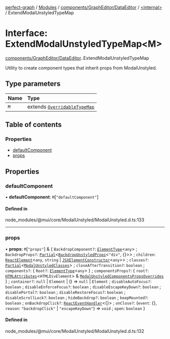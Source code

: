 [perfect-graph](../README.md) / [Modules](../modules.md) / [components/GraphEditor/DataEditor](../modules/components_GraphEditor_DataEditor.md) / [<internal\>](../modules/components_GraphEditor_DataEditor._internal_.md) / ExtendModalUnstyledTypeMap

# Interface: ExtendModalUnstyledTypeMap<M\>

[components/GraphEditor/DataEditor](../modules/components_GraphEditor_DataEditor.md).[<internal>](../modules/components_GraphEditor_DataEditor._internal_.md).ExtendModalUnstyledTypeMap

Utility to create component types that inherit props from ModalUnstyled.

## Type parameters

| Name | Type |
| :------ | :------ |
| `M` | extends [`OverridableTypeMap`](components_GraphEditor_DataEditor._internal_.OverridableTypeMap-1.md) |

## Table of contents

### Properties

- [defaultComponent](components_GraphEditor_DataEditor._internal_.ExtendModalUnstyledTypeMap.md#defaultcomponent)
- [props](components_GraphEditor_DataEditor._internal_.ExtendModalUnstyledTypeMap.md#props)

## Properties

### defaultComponent

• **defaultComponent**: `M`[``"defaultComponent"``]

#### Defined in

node_modules/@mui/core/ModalUnstyled/ModalUnstyled.d.ts:133

___

### props

• **props**: `M`[``"props"``] & { `BackdropComponent?`: [`ElementType`](../modules/components_GraphEditor_DataEditor._internal_.md#elementtype)<`any`\> ; `BackdropProps?`: [`Partial`](../modules/components_ClusterNodeContainer._internal_.md#partial)<[`BackdropUnstyledProps`](../modules/components_GraphEditor_DataEditor._internal_.md#backdropunstyledprops)<``"div"``, {}\>\> ; `children`: [`ReactElement`](components_ClusterNodeContainer._internal_.ReactElement.md)<`any`, `string` \| [`JSXElementConstructor`](../modules/components_ClusterNodeContainer._internal_.md#jsxelementconstructor)<`any`\>\> ; `classes?`: [`Partial`](../modules/components_ClusterNodeContainer._internal_.md#partial)<[`ModalUnstyledClasses`](components_GraphEditor_DataEditor._internal_.ModalUnstyledClasses.md)\> ; `closeAfterTransition?`: `boolean` ; `components?`: { `Root?`: [`ElementType`](../modules/components_GraphEditor_DataEditor._internal_.md#elementtype)<`any`\>  } ; `componentsProps?`: { `root?`: [`HTMLAttributes`](components_Container._internal_.HTMLAttributes.md)<`HTMLDivElement`\> & [`ModalUnstyledComponentsPropsOverrides`](components_GraphEditor_DataEditor._internal_.ModalUnstyledComponentsPropsOverrides.md)  } ; `container?`: ``null`` \| `Element` \| () => ``null`` \| `Element` ; `disableAutoFocus?`: `boolean` ; `disableEnforceFocus?`: `boolean` ; `disableEscapeKeyDown?`: `boolean` ; `disablePortal?`: `boolean` ; `disableRestoreFocus?`: `boolean` ; `disableScrollLock?`: `boolean` ; `hideBackdrop?`: `boolean` ; `keepMounted?`: `boolean` ; `onBackdropClick?`: [`ReactEventHandler`](../modules/components_Container._internal_.md#reacteventhandler)<{}\> ; `onClose?`: (`event`: {}, `reason`: ``"backdropClick"`` \| ``"escapeKeyDown"``) => `void` ; `open`: `boolean`  }

#### Defined in

node_modules/@mui/core/ModalUnstyled/ModalUnstyled.d.ts:132
